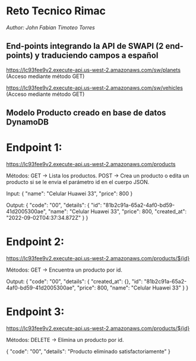 # Reto Tecnico Rimac

_Author: John Fabian Timoteo Torres_

## End-points integrando la API de SWAPI (2 end-points) y traduciendo campos a español

https://lc93fee9v2.execute-api.us-west-2.amazonaws.com/sw/planets (Acceso mediante método GET)

https://lc93fee9v2.execute-api.us-west-2.amazonaws.com/sw/vehicles (Acceso mediante método GET)

## Modelo Producto creado en base de datos DynamoDB

# Endpoint 1:

https://lc93fee9v2.execute-api.us-west-2.amazonaws.com/products

Métodos:
GET -> Lista los productos.
POST -> Crea un producto o edita un producto si se le envia el parámetro id en el cuerpo JSON.

Input:
{
"name": "Celular Huawei 33",
"price": 800
}

Output:
{
"code": "00",
"details": {
"id": "81b2c91a-65a2-4af0-bd59-41d2005300ae",
"name": "Celular Huawei 33",
"price": 800,
"created_at": "2022-09-02T04:37:34.872Z"
}
}

# Endpoint 2:

https://lc93fee9v2.execute-api.us-west-2.amazonaws.com/products/${id}

Métodos:
GET -> Encuentra un producto por id.

Output:
{
"code": "00",
"details": {
"created_at": {},
"id": "81b2c91a-65a2-4af0-bd59-41d2005300ae",
"price": 800,
"name": "Celular Huawei 33"
}
}

# Endpoint 3:

https://lc93fee9v2.execute-api.us-west-2.amazonaws.com/products/${id}

Métodos:
DELETE -> Elimina un producto por id.

{
"code": "00",
"details": "Producto eliminado satisfactoriamente"
}
